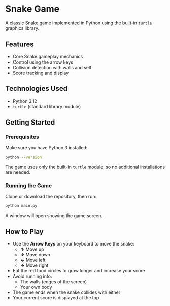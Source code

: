 # Snake Game
A classic Snake game implemented in Python using the built-in `turtle` graphics library.

## Features
- Core Snake gameplay mechanics
- Control using the arrow keys
- Collision detection with walls and self
- Score tracking and display

## Technologies Used
- Python 3.12
- `turtle` (standard library module)

## Getting Started

### Prerequisites

Make sure you have Python 3 installed:

```bash
python --version
```

The game uses only the built-in `turtle` module, so no additional installations are needed.

### Running the Game

Clone or download the repository, then run:

```bash
python main.py
```

A window will open showing the game screen.

## How to Play
- Use the **Arrow Keys** on your keyboard to move the snake:
  - **↑** Move up
  - **↓** Move down
  - **←** Move left
  - **→** Move right
- Eat the red food circles to grow longer and increase your score
- Avoid running into:
  - The walls (edges of the screen)
  - Your own body
- The game ends when the snake collides with either
- Your current score is displayed at the top
